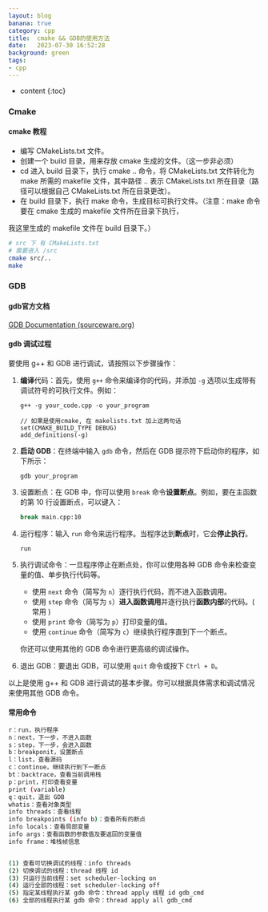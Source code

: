 ```yaml
---
layout: blog
banana: true
category: cpp
title:  cmake && GDB的使用方法
date:   2023-07-30 16:52:28
background: green
tags:
- cpp
---
```


* content
{:toc}


### Cmake



#### cmake 教程

- 编写 CMakeLists.txt 文件。
- 创建一个 build 目录，用来存放 cmake 生成的文件。（这一步非必须）
- cd 进入 build 目录下，执行 cmake .. 命令，将 CMakeLists.txt 文件转化为 make 所需的 makefile 文件，其中路径 .. 表示 CMakeLists.txt 所在目录（路径可以根据自己 CMakeLists.txt 所在目录更改）。
- 在 build 目录下，执行 make 命令，生成目标可执行文件。（注意：make 命令要在 cmake 生成的 makefile 文件所在目录下执行，

我这里生成的 makefile 文件在 build 目录下。）



```bash
# src 下 有 CMakeLists.txt
# 需要进入 /src
cmake src/..
make
```





### GDB

#### gdb官方文档

[GDB Documentation (sourceware.org)](https://www.sourceware.org/gdb/documentation/)



#### gdb 调试过程

要使用 g++ 和 GDB 进行调试，请按照以下步骤操作：

1. **编译**代码：首先，使用 `g++` 命令来编译你的代码，并添加 `-g` 选项以生成带有调试符号的可执行文件。例如：

    ```
    g++ -g your_code.cpp -o your_program
    
    // 如果是使用cmake, 在 makelists.txt 加上这两句话
    set(CMAKE_BUILD_TYPE DEBUG)
    add_definitions(-g)
    ```

2. **启动 GDB**：在终端中输入 `gdb` 命令，然后在 GDB 提示符下启动你的程序，如下所示：

    ```
    gdb your_program
    ```

3. 设置断点：在 GDB 中，你可以使用 `break` 命令**设置断点**。例如，要在主函数的第 10 行设置断点，可以键入：

    ```bash
    break main.cpp:10
    ```

4. 运行程序：输入 `run` 命令来运行程序。当程序达到**断点**时，它会**停止执行**。

    ```
    run
    ```

5. 执行调试命令：一旦程序停止在断点处，你可以使用各种 GDB 命令来检查变量的值、单步执行代码等。

    - 使用 `next` 命令（简写为 `n`）逐行执行代码，而不进入函数调用。
    - 使用 `step` 命令（简写为 `s`）**进入函数调用**并逐行执行**函数内部**的代码。( 常用 )
    - 使用 `print` 命令（简写为 `p`）打印变量的值。
    - 使用 `continue` 命令（简写为 `c`）继续执行程序直到下一个断点。

    你还可以使用其他的 GDB 命令进行更高级的调试操作。

6. 退出 GDB：要退出 GDB，可以使用 `quit` 命令或按下 `Ctrl + D`。

以上是使用 g++ 和 GDB 进行调试的基本步骤。你可以根据具体需求和调试情况来使用其他 GDB 命令。



#### 常用命令

```bash
r：run，执行程序
n：next，下一步，不进入函数
s：step，下一步，会进入函数
b：breakponit，设置断点
l：list，查看源码
c：continue，继续执行到下一断点
bt：backtrace，查看当前调用栈
p：print，打印查看变量
print (variable)
q：quit，退出 GDB
whatis：查看对象类型
info threads：查看线程
info breakpoints (info b)：查看所有的断点
info locals：查看局部变量
info args：查看函数的参数值及要返回的变量值
info frame：堆栈帧信息


(1) 查看可切换调试的线程：info threads
(2) 切换调试的线程：thread 线程 id
(3) 只运行当前线程：set scheduler-locking on
(4) 运行全部的线程：set scheduler-locking off
(5) 指定某线程执行某 gdb 命令：thread apply 线程 id gdb_cmd
(6) 全部的线程执行某 gdb 命令：thread apply all gdb_cmd
```


